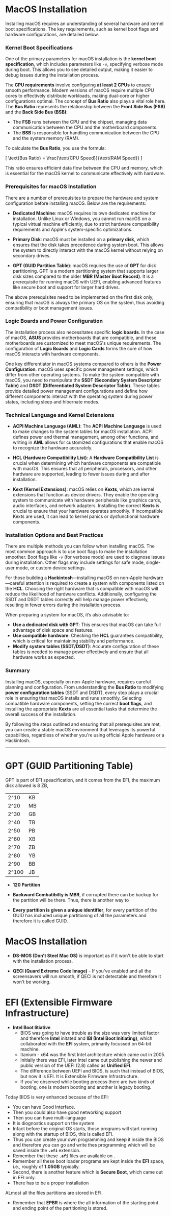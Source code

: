 # MacOS Installation

Installing macOS requires an understanding of several hardware and kernel boot specifications. The key requirements, such as kernel boot flags and hardware configurations, are detailed below.

### Kernel Boot Specifications

One of the primary parameters for macOS installation is the **kernel boot specification**, which includes parameters like `-v`, specifying verbose mode during boot. This allows you to see detailed output, making it easier to debug issues during the installation process.

The **CPU requirements** involve configuring **at least 2 CPUs** to ensure smooth performance. Modern versions of macOS require multiple CPU cores to effectively distribute workloads, making dual-core or higher configurations optimal. The concept of **Bus Ratio** also plays a vital role here. The **Bus Ratio** represents the relationship between the **Front Side Bus (FSB)** and the **Back Side Bus (BSB)**:
- The **FSB** runs between the CPU and the chipset, managing data communication between the CPU and the motherboard components.
- The **BSB** is responsible for handling communication between the CPU and the system memory (RAM).

To calculate the **Bus Ratio**, you use the formula:

\[ \text{Bus Ratio} = \frac{\text{CPU Speed}}{\text{RAM Speed}} \]

This ratio ensures efficient data flow between the CPU and memory, which is essential for the macOS kernel to communicate effectively with hardware.

### Prerequisites for macOS Installation

There are a number of prerequisites to prepare the hardware and system configuration before installing macOS. Below are the requirements:

- **Dedicated Machine**: macOS requires its own dedicated machine for installation. Unlike Linux or Windows, you cannot run macOS on a typical virtual machine efficiently, due to strict hardware compatibility requirements and Apple's system-specific optimizations.
  
- **Primary Disk**: macOS must be installed on a **primary disk**, which ensures that the disk takes precedence during system boot. This allows the system to directly interact with the macOS kernel without relying on secondary drives.

- **GPT (GUID Partition Table)**: macOS requires the use of **GPT** for disk partitioning. GPT is a modern partitioning system that supports larger disk sizes compared to the older **MBR (Master Boot Record)**. It is a prerequisite for running macOS with UEFI, enabling advanced features like secure boot and support for larger hard drives.

The above prerequisites need to be implemented on the first disk only, ensuring that macOS is always the primary OS on the system, thus avoiding compatibility or boot management issues.

### Logic Boards and Power Configuration

The installation process also necessitates specific **logic boards**. In the case of macOS, **ASUS** provides motherboards that are compatible, and these motherboards are customized to meet macOS's unique requirements. The configuration of **Logic Boards** and **Logic Cards** forms the core of how macOS interacts with hardware components. 

One key differentiator in macOS systems compared to others is the **Power Configuration**. macOS uses specific power management settings, which differ from other operating systems. To make the system compatible with macOS, you need to manipulate the **SSDT (Secondary System Descriptor Table)** and **DSDT (Differentiated System Descriptor Table)**. These tables provide detailed power management configurations and define how different components interact with the operating system during power states, including sleep and hibernate modes.

### Technical Language and Kernel Extensions

- **ACPI Machine Language (AML)**: The **ACPI Machine Language** is used to make changes to the system tables for macOS installation. ACPI defines power and thermal management, among other functions, and writing in **AML** allows for customized configurations that enable macOS to recognize the hardware accurately.

- **HCL (Hardware Compatibility List)**: A **Hardware Compatibility List** is crucial when determining which hardware components are compatible with macOS. This ensures that all peripherals, processors, and other hardware are supported, leading to fewer issues during and after installation.

- **Kext (Kernel Extensions)**: macOS relies on **Kexts**, which are kernel extensions that function as device drivers. They enable the operating system to communicate with hardware peripherals like graphics cards, audio interfaces, and network adapters. Installing the correct **Kexts** is crucial to ensure that your hardware operates smoothly. If incompatible Kexts are used, it can lead to kernel panics or dysfunctional hardware components.

### Installation Options and Best Practices

There are multiple methods you can follow when installing macOS. The most common approach is to use boot flags to make the installation smoother. Boot flags like `-v` (for verbose mode) are used to diagnose issues during installation. Other flags may include settings for safe mode, single-user mode, or custom device settings.

For those building a **Hackintosh**—installing macOS on non-Apple hardware—careful attention is required to create a system with components listed on the **HCL**. Choosing the right hardware that is compatible with macOS will reduce the likelihood of hardware conflicts. Additionally, configuring the SSDT and DSDT tables correctly will help manage power effectively, resulting in fewer errors during the installation process.

When preparing a system for macOS, it’s also advisable to:
- **Use a dedicated disk with GPT**: This ensures that macOS can take full advantage of disk space and features.
- **Use compatible hardware**: Checking the **HCL** guarantees compatibility, which is critical for maintaining stability and performance.
- **Modify system tables (SSDT/DSDT)**: Accurate configuration of these tables is needed to manage power effectively and ensure that all hardware works as expected.

### Summary

Installing macOS, especially on non-Apple hardware, requires careful planning and configuration. From understanding the **Bus Ratio** to modifying **power configuration tables** (SSDT and DSDT), every step plays a crucial role in ensuring that macOS installs and runs smoothly. Selecting compatible hardware components, setting the correct **boot flags**, and installing the appropriate **Kexts** are all essential tasks that determine the overall success of the installation.

By following the steps outlined and ensuring that all prerequisites are met, you can create a stable macOS environment that leverages its powerful capabilities, regardless of whether you're using official Apple hardware or a Hackintosh.

---

# GPT (GUID Partitioning Table)
GPT is part of EFI speacification, and it comes from the EFI, the maximum disk allowed is 8 ZB, 

| | |
|-|-|
|2^10 | KB|
|2^20 | MB|
|2^30 | GB|
|2^40 | TB|
|2^50 | PB|
|2^60 | XB|
|2^70 | ZB|
|2^80 | YB|
|2^90 | BB|
|2^100 | JB|

- **120 Partition** 

- **Backward Combatibilty is MBR**, if corrupted there can be backup for the partition will be there. Thus, there is another way to 

- **Every partition is given a unique identifier**, for every partition of the GUID has included unique partitioning of all the parameters and therefore it is called GUID.

# MacOS Installation


- **DS-MOS (Don't Steel Mac OS)** is important as if it won't be able to start with the installation process.

- **QECI (Quard Extreme Code Image)** - If you've enabled and all the screensavers will run smooth, if QECI is not detectable and therefore it won't be working.

# EFI (Extensible Firmware Infrastructure) 

- **Intel Boot Iitiative** 
  - BIOS was going to have trouble as the size was very limited factor and therefore **Intel** initated and **IBI (Intel Boot Initiating)**, which collaborated with the **EFI** system, primarily focussed on 64-bit machine.
  - Itanium - x64 was the first Intel architecture which came out in 2005. 
  - Initially there was EFI, later Intel came out publishing the newer and public version of the UEFI (2.8) called as **Unified EFI**.
  - The difference between UEFI and BIOS, is such that instead of BIOS, but now it is EFI. It is Extensible Firmware Infrastructure.
  - If you've observed while booting process there are two kinds of booting, one is modern booting and another is legacy booting.

Today BIOS is very enhanced because of the EFI:

- You can have Good Interface.
- Then you could also have good networking support
- Then you can have multi-language
- It is diognostics support on the system
- Infact before the original OS starts, those programs will start running along with the startup of BIOS, this is called EFI. 
- Thus you can create your own programming and keep it inside the BIOS and therefore you can go and write thes programming which will be saved inside the **`.efi`** extension.
- Remember that these **`.efi`** files are available on .
- Remember all these boot loader programs are kept inside the **EFI** space, i.e., roughly of **1.05GB** typically.
- Second, there is another feature which is **Secure Boot**, which came out in EFI only.
- There has to be a proper installation 

ALmost all the files partitions are stored in EFI. 

- Remember that **EPBR** is where the all information of the starting point and ending point of the partitioning is stored. 




